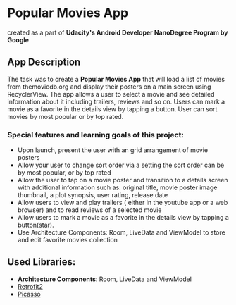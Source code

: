 # Popular Movies App 
сreated as a part of **Udacity's Android Developer NanoDegree Program by Google**

## App Description

The task was to create a **Popular Movies App** that will load a list of movies from themoviedb.org and display their posters on a main screen using RecyclerView. The app  allows a user to select a movie and see detailed information about it including trailers, reviews and so on. Users can mark a movie as a favorite in the details view by tapping a button. User can sort movies by most popular or by top rated.
### Special features and learning goals of this project:
- Upon launch, present the user with an grid arrangement of movie posters
- Allow your user to change sort order via a setting the sort order can be by most popular, or by top rated
- Allow the user to tap on a movie poster and transition to a details screen with additional information such as: original title, movie poster image thumbnail, a plot synopsis, user rating, release date
- Allow users to view and play trailers ( either in the youtube app or a web browser) and to read reviews of a selected movie
- Allow users to mark a movie as a favorite in the details view by tapping a button(star). 
- Use Architecture Components: Room, LiveData and ViewModel to store and edit favorite movies collection

## Used Libraries:
- **Architecture Components**: Room, LiveData and ViewModel
- [Retrofit2](https://github.com/square/retrofit)
- [Picasso](http://square.github.io/picasso/)
